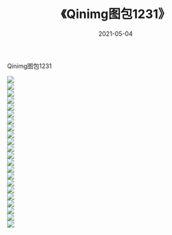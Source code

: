 ﻿---
layout: post
title:  《Qinimg图包1231》
date:   2021-05-04
img: http://imgx.orgx.ga/Qinimg图包/Qinimg图包1231/000.jpg
categories: [美女, 清纯, 唯美]
---

Qinimg图包1231

 ![](http://imgx.orgx.ga/Qinimg图包/Qinimg图包1231/001.jpg) <br>![](http://imgx.orgx.ga/Qinimg图包/Qinimg图包1231/002.jpg) <br>![](http://imgx.orgx.ga/Qinimg图包/Qinimg图包1231/003.jpg) <br>![](http://imgx.orgx.ga/Qinimg图包/Qinimg图包1231/004.jpg) <br>![](http://imgx.orgx.ga/Qinimg图包/Qinimg图包1231/005.jpg) <br>![](http://imgx.orgx.ga/Qinimg图包/Qinimg图包1231/006.jpg) <br>![](http://imgx.orgx.ga/Qinimg图包/Qinimg图包1231/007.jpg) <br>![](http://imgx.orgx.ga/Qinimg图包/Qinimg图包1231/008.jpg) <br>![](http://imgx.orgx.ga/Qinimg图包/Qinimg图包1231/009.jpg) <br>![](http://imgx.orgx.ga/Qinimg图包/Qinimg图包1231/010.jpg) <br>![](http://imgx.orgx.ga/Qinimg图包/Qinimg图包1231/011.jpg) <br>![](http://imgx.orgx.ga/Qinimg图包/Qinimg图包1231/012.jpg) <br>![](http://imgx.orgx.ga/Qinimg图包/Qinimg图包1231/013.jpg) <br>![](http://imgx.orgx.ga/Qinimg图包/Qinimg图包1231/014.jpg) <br>![](http://imgx.orgx.ga/Qinimg图包/Qinimg图包1231/015.jpg) <br>![](http://imgx.orgx.ga/Qinimg图包/Qinimg图包1231/016.jpg) <br>![](http://imgx.orgx.ga/Qinimg图包/Qinimg图包1231/017.jpg) <br>![](http://imgx.orgx.ga/Qinimg图包/Qinimg图包1231/018.jpg) <br>![](http://imgx.orgx.ga/Qinimg图包/Qinimg图包1231/019.jpg) <br>![](http://imgx.orgx.ga/Qinimg图包/Qinimg图包1231/020.jpg) <br>![](http://imgx.orgx.ga/Qinimg图包/Qinimg图包1231/021.jpg) <br>![](http://imgx.orgx.ga/Qinimg图包/Qinimg图包1231/022.jpg) <br>